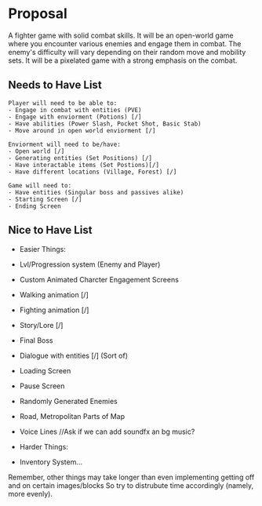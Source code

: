 # Proposal 

A fighter game with solid combat skills. It will be an open-world game where you encounter various enemies and engage them in combat. The enemy's difficulty will vary depending on their random move and mobility sets. It will be a pixelated game with a strong emphasis on the combat.

## Needs to Have List

    Player will need to be able to:
    - Engage in combat with entities (PVE) 
    - Engage with enviorment (Potions) [/]
    - Have abilities (Power Slash, Pocket Shot, Basic Stab) 
    - Move around in open world enviorment [/]

    Enviorment will need to be/have:
    - Open world [/]
    - Generating entities (Set Positions) [/]
    - Have interactable items (Set Postions)[/]
    - Have different locations (Village, Forest) [/]

    Game will need to:
    - Have entities (Singular boss and passives alike) 
    - Starting Screen [/]
    - Ending Screen

## Nice to Have List

- Easier Things:
- Lvl/Progression system (Enemy and Player)
- Custom Animated Charcter Engagement Screens 
- Walking animation [/]
- Fighting animation [/]
- Story/Lore [/]
- Final Boss
- Dialogue with entities [/] (Sort of)
- Loading Screen 
- Pause Screen
- Randomly Generated Enemies 
- Road, Metropolitan Parts of Map
- Voice Lines 
//Ask if we can add soundfx an bg music?

- Harder Things:
- Inventory System...

Remember, other things may take longer than even implementing getting off and on certain images/blocks
So try to distrubute time accordingly (namely, more evenly).